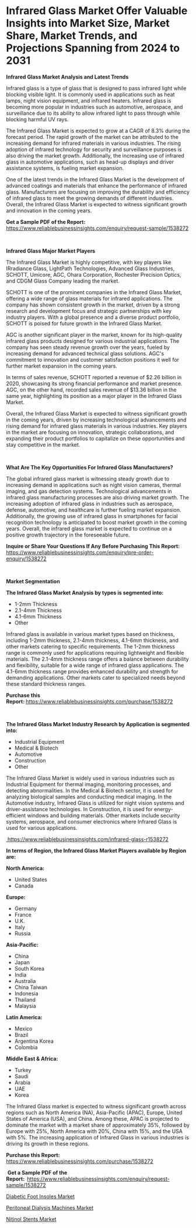 <p><h1>Infrared Glass Market Offer Valuable Insights into Market Size, Market Share, Market Trends, and Projections Spanning from 2024 to 2031</h1></p><p><strong>Infrared Glass Market Analysis and Latest Trends</strong></p>
<p><p>Infrared glass is a type of glass that is designed to pass infrared light while blocking visible light. It is commonly used in applications such as heat lamps, night vision equipment, and infrared heaters. Infrared glass is becoming more popular in industries such as automotive, aerospace, and surveillance due to its ability to allow infrared light to pass through while blocking harmful UV rays.</p><p>The Infrared Glass Market is expected to grow at a CAGR of 8.3% during the forecast period. The rapid growth of the market can be attributed to the increasing demand for infrared materials in various industries. The rising adoption of infrared technology for security and surveillance purposes is also driving the market growth. Additionally, the increasing use of infrared glass in automotive applications, such as head-up displays and driver assistance systems, is fueling market expansion.</p><p>One of the latest trends in the Infrared Glass Market is the development of advanced coatings and materials that enhance the performance of infrared glass. Manufacturers are focusing on improving the durability and efficiency of infrared glass to meet the growing demands of different industries. Overall, the Infrared Glass Market is expected to witness significant growth and innovation in the coming years.</p></p>
<p><strong>Get a Sample PDF of the Report:&nbsp;</strong> <a href="https://www.reliablebusinessinsights.com/enquiry/request-sample/1538272">https://www.reliablebusinessinsights.com/enquiry/request-sample/1538272</a></p>
<p>&nbsp;</p>
<p><strong>Infrared Glass Major Market Players</strong></p>
<p><p>The Infrared Glass Market is highly competitive, with key players like IRradiance Glass, LightPath Technologies, Advanced Glass Industries, SCHOTT, Umicore, AGC, Ohara Corporation, Rochester Precision Optics, and CDGM Glass Company leading the market.</p><p>SCHOTT is one of the prominent companies in the Infrared Glass Market, offering a wide range of glass materials for infrared applications. The company has shown consistent growth in the market, driven by a strong research and development focus and strategic partnerships with key industry players. With a global presence and a diverse product portfolio, SCHOTT is poised for future growth in the Infrared Glass Market.</p><p>AGC is another significant player in the market, known for its high-quality infrared glass products designed for various industrial applications. The company has seen steady revenue growth over the years, fueled by increasing demand for advanced technical glass solutions. AGC's commitment to innovation and customer satisfaction positions it well for further market expansion in the coming years.</p><p>In terms of sales revenue, SCHOTT reported a revenue of $2.26 billion in 2020, showcasing its strong financial performance and market presence. AGC, on the other hand, recorded sales revenue of $13.36 billion in the same year, highlighting its position as a major player in the Infrared Glass Market.</p><p>Overall, the Infrared Glass Market is expected to witness significant growth in the coming years, driven by increasing technological advancements and rising demand for infrared glass materials in various industries. Key players in the market are focusing on innovation, strategic collaborations, and expanding their product portfolios to capitalize on these opportunities and stay competitive in the market.</p></p>
<p>&nbsp;</p>
<p><strong>What Are The Key Opportunities For Infrared Glass Manufacturers?</strong></p>
<p><p>The global infrared glass market is witnessing steady growth due to increasing demand in applications such as night vision cameras, thermal imaging, and gas detection systems. Technological advancements in infrared glass manufacturing processes are also driving market growth. The increasing adoption of infrared glass in industries such as aerospace, defense, automotive, and healthcare is further fueling market expansion. Additionally, the growing use of infrared glass in smartphones for facial recognition technology is anticipated to boost market growth in the coming years. Overall, the infrared glass market is expected to continue on a positive growth trajectory in the foreseeable future.</p></p>
<p><strong>Inquire or Share Your Questions If Any Before Purchasing This Report:</strong> <a href="https://www.reliablebusinessinsights.com/enquiry/pre-order-enquiry/1538272">https://www.reliablebusinessinsights.com/enquiry/pre-order-enquiry/1538272</a></p>
<p>&nbsp;</p>
<p><strong>Market Segmentation</strong></p>
<p><strong>The Infrared Glass Market Analysis by types is segmented into:</strong></p>
<p><ul><li>1-2mm Thickness</li><li>2.1-4mm Thickness</li><li>4.1-6mm Thickness</li><li>Other</li></ul></p>
<p><p>Infrared glass is available in various market types based on thickness, including 1-2mm thickness, 2.1-4mm thickness, 4.1-6mm thickness, and other markets catering to specific requirements. The 1-2mm thickness range is commonly used for applications requiring lightweight and flexible materials. The 2.1-4mm thickness range offers a balance between durability and flexibility, suitable for a wide range of infrared glass applications. The 4.1-6mm thickness range provides enhanced durability and strength for demanding applications. Other markets cater to specialized needs beyond these standard thickness ranges.</p></p>
<p><strong>Purchase this Report:&nbsp;</strong><a href="https://www.reliablebusinessinsights.com/purchase/1538272">https://www.reliablebusinessinsights.com/purchase/1538272</a></p>
<p>&nbsp;</p>
<p><strong>The Infrared Glass Market Industry Research by Application is segmented into:</strong></p>
<p><ul><li>Industrial Equipment</li><li>Medical & Biotech</li><li>Automotive</li><li>Construction</li><li>Other</li></ul></p>
<p><p>The Infrared Glass Market is widely used in various industries such as Industrial Equipment for thermal imaging, monitoring processes, and detecting abnormalities. In the Medical & Biotech sector, it is used for analyzing biological samples and conducting medical imaging. In the Automotive industry, Infrared Glass is utilized for night vision systems and driver-assistance technologies. In Construction, it is used for energy-efficient windows and building materials. Other markets include security systems, aerospace, and consumer electronics where Infrared Glass is used for various applications.</p></p>
<p><a href="https://www.reliablebusinessinsights.com/infrared-glass-r1538272">&nbsp;https://www.reliablebusinessinsights.com/infrared-glass-r1538272</a></p>
<p><strong>In terms of Region, the Infrared Glass Market Players available by Region are:</strong></p>
<p>
    <p> <strong> North America: </strong>
        <ul>
            <li>United States</li>
            <li>Canada</li>
        </ul>
        </p> 
    <p> <strong> Europe: </strong>
        <ul>
            <li>Germany</li>
            <li>France</li>
            <li>U.K.</li>
            <li>Italy</li>
            <li>Russia</li>
        </ul>
        </p> 
    <p> <strong> Asia-Pacific: </strong>
        <ul>
            <li>China</li>
            <li>Japan</li>
            <li>South Korea</li>
            <li>India</li>
            <li>Australia</li>
            <li>China Taiwan</li>
            <li>Indonesia</li>
            <li>Thailand</li>
            <li>Malaysia</li>
        </ul>
        </p> 
    <p> <strong> Latin America: </strong>
        <ul>
            <li>Mexico</li>
            <li>Brazil</li>
            <li>Argentina Korea</li>
            <li>Colombia</li>
        </ul>
        </p> 
    <p> <strong> Middle East & Africa: </strong>
        <ul>
            <li>Turkey</li>
            <li>Saudi</li>
            <li>Arabia</li>
            <li>UAE</li>
            <li>Korea</li>
        </ul>
    </p>
    </p>
<p><p>The Infrared Glass market is expected to witness significant growth across regions such as North America (NA), Asia-Pacific (APAC), Europe, United States of America (USA), and China. Among these, APAC is projected to dominate the market with a market share of approximately 35%, followed by Europe with 25%, North America with 20%, China with 15%, and the USA with 5%. The increasing application of Infrared Glass in various industries is driving its growth in these regions.</p></p>
<p><strong>Purchase this Report: </strong><a href="https://www.reliablebusinessinsights.com/purchase/1538272">https://www.reliablebusinessinsights.com/purchase/1538272</a></p>
<p>&nbsp;<strong>Get a Sample PDF of the Report:&nbsp;&nbsp;</strong><a href="https://www.reliablebusinessinsights.com/enquiry/request-sample/1538272">https://www.reliablebusinessinsights.com/enquiry/request-sample/1538272</a></p>
<p><strong></strong></p>
<p><p><a href="https://view.publitas.com/reportprime-1/diabetic-foot-insoles-market-share-size-trends-industry-analysis-report-by-application-man-women-by-type-pu-eva-mcr-others-and-forecast-2024-2031/">Diabetic Foot Insoles Market</a></p><p><a href="https://view.publitas.com/reportprime-1/global-peritoneal-dialysis-machines-market-sector-types-applications-market-player-strategies-regional-growth-insights-and-future-projections-2024-2031/">Peritoneal Dialysis Machines Market</a></p><p><a href="https://view.publitas.com/reportprime-1/nitinol-stents-market-emerging-trends-and-future-prospects-for-period-from-2024-to-2031/">Nitinol Stents Market</a></p></p>